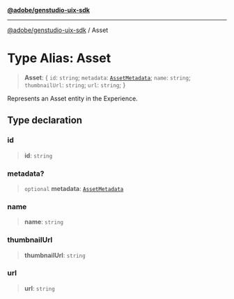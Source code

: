 [**@adobe/genstudio-uix-sdk**](../README.md)

***

[@adobe/genstudio-uix-sdk](../globals.md) / Asset

# Type Alias: Asset

> **Asset**: \{ `id`: `string`; `metadata`: [`AssetMetadata`](AssetMetadata.md); `name`: `string`; `thumbnailUrl`: `string`; `url`: `string`; \}

Represents an Asset entity in the Experience.

## Type declaration

### id

> **id**: `string`

### metadata?

> `optional` **metadata**: [`AssetMetadata`](AssetMetadata.md)

### name

> **name**: `string`

### thumbnailUrl

> **thumbnailUrl**: `string`

### url

> **url**: `string`
